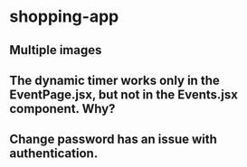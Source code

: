 # shopping-app

## Multiple images

## The dynamic timer works only in the EventPage.jsx, but not in the Events.jsx component.  Why?

## Change password has an issue with authentication. 
